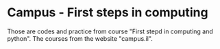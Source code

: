 # Campus - First steps in computing
Those are codes and practice from course "First stepd in computing and python".
The courses from the website "campus.il". 
<!--
 made by Tel-Aviv University.
-->
